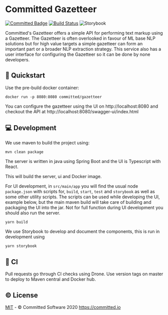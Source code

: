 # Committed Gazetteer

[![Committed Badge](https://img.shields.io/endpoint?url=https%3A%2F%2Fcommitted.software%2Fbadge)](https://committed.io)
[![Build Status](https://drone.committed.software/api/badges/commitd/components/status.svg)](https://drone.committed.software/commitd/gazetteer)
![Storybook](https://cdn.jsdelivr.net/gh/storybookjs/brand@master/badge/badge-storybook.svg)

Committed's Gazetteer offers a simple API for performing text markup using a Gazetteer.
The Gazetteer is often overlooked in favour of ML base NLP solutions but for high value targets a simple gazetteer can form an important part or a broader NLP extraction strategy. 
This service also has a user interface for configuring the Gazetteer so it can be done by none developers.

## 🚀 Quickstart

Use the pre-build docker container:

```shell
docker run -p 8080:8080 committed/gazetteer
```

You can configure the gazetteer using the UI on http://localhost:8080 and checkout the API at http://localhost:8080/swagger-ui/index.html

## 💻 Development

We use maven to build the project using:

```shell
mvn clean package 
```

The server is written in java using Spring Boot and the UI is Typescript with React.

This will build the server, ui and Docker image.

For UI development, in `src/main/app` you will find the usual node `package.json` with scripts for, `build`, `start`, `test` and `storybook` as well as some other utility scripts. 
The scripts can be used while developing the UI, example below, but the main maven build will take care of building and packaging the UI into the jar. 
Not for full function during UI development you should also run the server.

```bash
yarn build
```

We use Storybook to develop and document the components, this is run in development using

```bash
yarn storybook
```

## 🤖 CI

Pull requests go through CI checks using Drone. 
Use version tags on master to deploy to Maven central and Docker hub.

## ©️ License

[MIT](/LICENSE) - © Committed Software 2020 <https://committed.io>